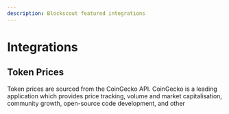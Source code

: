 ```yaml
---
description: Blockscout featured integrations
---
```


# Integrations

## Token Prices

Token prices are sourced from the CoinGecko API. CoinGecko is a leading application which provides price tracking, volume and market capitalisation, community growth, open-source code development, and other&#x20;

<figure><img src="../.gitbook/assets/CG.png" alt=""><figcaption></figcaption></figure>
